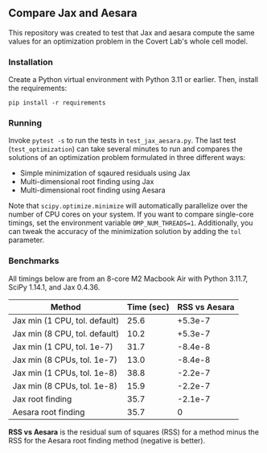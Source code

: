 ## Compare Jax and Aesara

This repository was created to test that Jax and aesara compute the same values for
an optimization problem in the Covert Lab's whole cell model.

### Installation

Create a Python virtual environment with Python 3.11 or earlier. Then, install the requirements:

    pip install -r requirements

### Running

Invoke `pytest -s` to run the tests in `test_jax_aesara.py`.
The last test (`test_optimization`) can take several minutes to run
and compares the solutions of an optimization problem formulated in
three different ways:

- Simple minimization of sqaured residuals using Jax
- Multi-dimensional root finding using Jax
- Multi-dimensional root finding using Aesara

Note that `scipy.optimize.minimize` will automatically parallelize over the number
of CPU cores on your system. If you want to compare single-core timings,
set the environment variable `OMP_NUM_THREADS=1`. Additionally, you can tweak the accuracy of the minimization solution by adding the `tol` parameter.

### Benchmarks

All timings below are from an 8-core M2 Macbook Air with Python 3.11.7, SciPy 1.14.1, and Jax 0.4.36.

| Method                             | Time (sec) | RSS vs Aesara |
|------------------------------------|----------|----------------|
| Jax min (1 CPU, tol. default) | 25.6       |  +5.3e-7              |
| Jax min (8 CPU, tol. default) | 10.2       |  +5.3e-7              |
| Jax min (1 CPU, tol. 1e-7) | 31.7       |    -8.4e-8            |
| Jax min (8 CPUs, tol. 1e-7) | 13.0       |       -8.4e-8         |
| Jax min (1 CPUs, tol. 1e-8) | 38.8       |    -2.2e-7            |
| Jax min (8 CPUs, tol. 1e-8) | 15.9       |      -2.2e-7          |
| Jax root finding                   | 35.7       |        -2.1e-7        |
| Aesara root finding                | 35.7       |      0          |

**RSS vs Aesara** is the residual sum of squares (RSS) for a method
minus the RSS for the Aesara root finding method (negative is better).
